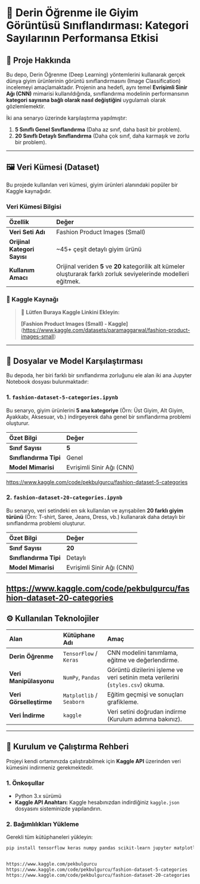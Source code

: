 # 🌟 Derin Öğrenme ile Giyim Görüntüsü Sınıflandırması: Kategori Sayılarının Performansa Etkisi

## 📖 Proje Hakkında

Bu depo, Derin Öğrenme (Deep Learning) yöntemlerini kullanarak gerçek dünya giyim ürünlerinin görüntü sınıflandırmasını (Image Classification) incelemeyi amaçlamaktadır. Projenin ana hedefi, aynı temel **Evrişimli Sinir Ağı (CNN)** mimarisi kullanıldığında, sınıflandırma modelinin performansının **kategori sayısına bağlı olarak nasıl değiştiğini** uygulamalı olarak gözlemlemektir.

İki ana senaryo üzerinde karşılaştırma yapılmıştır:
1.  **5 Sınıflı Genel Sınıflandırma** (Daha az sınıf, daha basit bir problem).
2.  **20 Sınıflı Detaylı Sınıflandırma** (Daha çok sınıf, daha karmaşık ve zorlu bir problem).

---

## 🖼️ Veri Kümesi (Dataset)

Bu projede kullanılan veri kümesi, giyim ürünleri alanındaki popüler bir Kaggle kaynağıdır.

### Veri Kümesi Bilgisi

| Özellik | Değer |
| :--- | :--- |
| **Veri Seti Adı** | Fashion Product Images (Small) |
| **Orijinal Kategori Sayısı** | ~45+ çeşit detaylı giyim ürünü |
| **Kullanım Amacı** | Orijinal veriden **5** ve **20** kategorilik alt kümeler oluşturarak farklı zorluk seviyelerinde modelleri eğitmek. |

### 🔗 Kaggle Kaynağı

> 🚨 **Lütfen Buraya Kaggle Linkini Ekleyin:**
>
> **[Fashion Product Images (Small) - Kaggle]** (https://www.kaggle.com/datasets/paramaggarwal/fashion-product-images-small)

---

## 📂 Dosyalar ve Model Karşılaştırması

Bu depoda, her biri farklı bir sınıflandırma zorluğunu ele alan iki ana Jupyter Notebook dosyası bulunmaktadır:

### 1. `fashion-dataset-5-categories.ipynb`

Bu senaryo, giyim ürünlerini **5 ana kategoriye** (Örn: Üst Giyim, Alt Giyim, Ayakkabı, Aksesuar, vb.) indirgeyerek daha genel bir sınıflandırma problemi oluşturur.

| Özet Bilgi | Değer |
| :--- | :--- |
| **Sınıf Sayısı** | **5** |
| **Sınıflandırma Tipi** | Genel |
| **Model Mimarisi** | Evrişimli Sinir Ağı (CNN) |
https://www.kaggle.com/code/pekbulgurcu/fashion-dataset-5-categories

### 2. `fashion-dataset-20-categories.ipynb`

Bu senaryo, veri setindeki en sık kullanılan ve ayrışabilen **20 farklı giyim türünü** (Örn: T-shirt, Saree, Jeans, Dress, vb.) kullanarak daha detaylı bir sınıflandırma problemi oluşturur.

| Özet Bilgi | Değer |
| :--- | :--- |
| **Sınıf Sayısı** | **20** |
| **Sınıflandırma Tipi** | Detaylı |
| **Model Mimarisi** | Evrişimli Sinir Ağı (CNN) |
https://www.kaggle.com/code/pekbulgurcu/fashion-dataset-20-categories
---

## ⚙️ Kullanılan Teknolojiler

| Alan | Kütüphane Adı | Amaç |
| :--- | :--- | :--- |
| **Derin Öğrenme** | `TensorFlow` / `Keras` | CNN modelini tanımlama, eğitme ve değerlendirme. |
| **Veri Manipülasyonu** | `NumPy`, `Pandas` | Görüntü dizilerini işleme ve veri setinin meta verilerini (`styles.csv`) okuma. |
| **Veri Görselleştirme** | `Matplotlib` / `Seaborn` | Eğitim geçmişi ve sonuçları grafikleme. |
| **Veri İndirme** | `kaggle` | Veri setini doğrudan indirme (Kurulum adımına bakınız). |

---

## 🚀 Kurulum ve Çalıştırma Rehberi

Projeyi kendi ortamınızda çalıştırabilmek için **Kaggle API** üzerinden veri kümesini indirmeniz gerekmektedir.

### 1. Önkoşullar

* Python 3.x sürümü
* **Kaggle API Anahtarı:** Kaggle hesabınızdan indirdiğiniz `kaggle.json` dosyasını sisteminizde yapılandırın.

### 2. Bağımlılıkları Yükleme

Gerekli tüm kütüphaneleri yükleyin:

```bash
pip install tensorflow keras numpy pandas scikit-learn jupyter matplotlib seaborn kaggle


https://www.kaggle.com/pekbulgurcu
https://www.kaggle.com/code/pekbulgurcu/fashion-dataset-5-categories
https://www.kaggle.com/code/pekbulgurcu/fashion-dataset-20-categories
